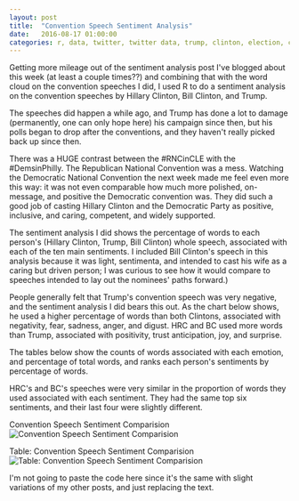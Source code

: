 ```yaml
---
layout: post
title:  "Convention Speech Sentiment Analysis" 
date:   2016-08-17 01:00:00
categories: r, data, twitter, twitter data, trump, clinton, election, convention speeches, politics
---
```


Getting more mileage out of the sentiment analysis post I've blogged about this week (at least a couple times??) and combining that with the word cloud on the convention speeches I did, I used R to do a sentiment analysis on the convention speeches by Hillary Clinton, Bill Clinton, and Trump. 

The speeches did happen a while ago, and Trump has done a lot to damage (permanently, one can only hope here) his campaign since then, but his polls began to drop after the conventions, and they haven't really picked back up since then. 

There was a HUGE contrast between the #RNCinCLE with the #DemsinPhilly. The Republican National Convention was a mess. Watching the Democratic National Convention the next week made me feel even more this way: it was not even comparable how much more polished, on-message, and positive the Democratic convention was. They did such a good job of casting Hillary Clinton and the Democratic Party as positive, inclusive, and caring, competent, and widely supported. 

The sentiment analysis I did shows the percentage of words to each person's (Hillary Clinton, Trump, Bill Clinton) whole speech, associated with each of the ten main sentiments. I included Bill Clinton's speech in this analysis because it was light, sentimenta, and intended to cast his wife as a caring but driven person; I was curious to see how it would compare to speeches intended to lay out the nominees' paths forward.) 

People generally felt that Trump's convention speech was very negative, and the sentiment analysis I did bears this out. As the chart below shows, he used a higher percentage of words than both Clintons, associated with negativity, fear, sadness, anger, and digust. HRC and BC used more words than Trump, associated with positivity, trust anticipation, joy, and surprise. 

The tables below show the counts of words associated with each emotion, and percentage of total words, and ranks each person's sentiments by percentage of words. 

HRC's and BC's speeches were very similar in the proportion of words they used associated with each sentiment. They had the same top six sentiments, and their last four were slightly different. 

Convention Speech Sentiment Comparision 
![Convention Speech Sentiment Comparision](http://khasachi.com/images/speechcomparison.png)

Table: Convention Speech Sentiment Comparision 
![Table: Convention Speech Sentiment Comparision](http://khasachi.com/images/comp_table.png)

I'm not going to paste the code here since it's the same with slight variations of my other posts, and just replacing the text. 
